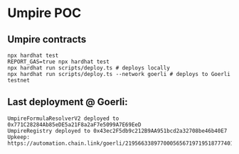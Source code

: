 # Umpire POC

## Umpire contracts

```shell
npx hardhat test
REPORT_GAS=true npx hardhat test
npx hardhat run scripts/deploy.ts # deploys locally
npx hardhat run scripts/deploy.ts --network goerli # deploys to Goerli testnet
```

## Last deployment @ Goerli:

```
UmpireFormulaResolverV2 deployed to 0x771C28284Ab85eDE5a21F8a2aF7e5099A7E69EeD
UmpireRegistry deployed to 0x43ec2F5db9c212B9AA951bcd2a32708be46b40E7
Upkeep: https://automation.chain.link/goerli/21956633897700056567197195187774014463512861996312274220975047940390377490382 
```
